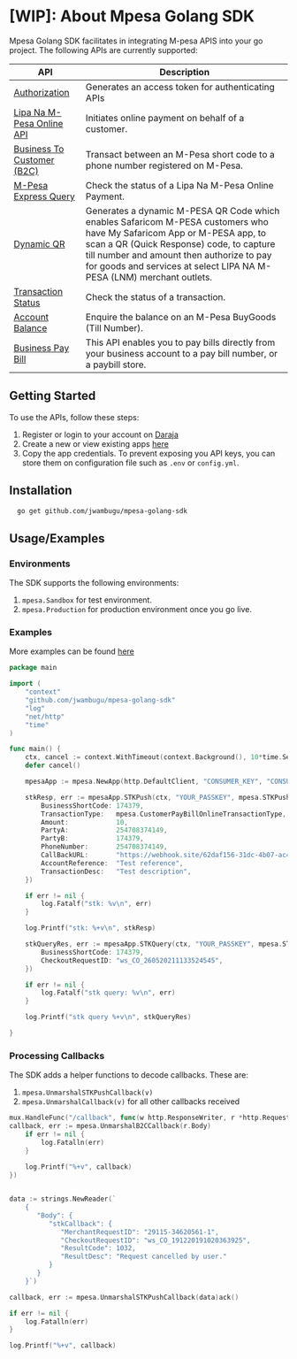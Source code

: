 # [WIP]: About Mpesa Golang SDK

Mpesa Golang SDK facilitates in integrating M-pesa APIS into your go project. The following APIs are currently supported:

| API                                                                                       | Description                                                                                                                                                                                                                                                                              |
|-------------------------------------------------------------------------------------------|------------------------------------------------------------------------------------------------------------------------------------------------------------------------------------------------------------------------------------------------------------------------------------------|
| [Authorization](https://developer.safaricom.co.ke/APIs/Authorization)                     | Generates an access token for authenticating APIs                                                                                                                                                                                                                                        |
| [Lipa Na M-Pesa Online API](https://developer.safaricom.co.ke/APIs/MpesaExpressSimulate)  | Initiates online payment on behalf of a customer.                                                                                                                                                                                                                                        |
| [Business To Customer  (B2C) ](https://developer.safaricom.co.ke/APIs/BusinessToCustomer) | Transact between an M-Pesa short code to a phone number registered on M-Pesa.                                                                                                                                                                                                            |
| [M-Pesa Express Query](https://developer.safaricom.co.ke/APIs/MpesaExpressQuery)          | Check the status of a Lipa Na M-Pesa Online Payment.                                                                                                                                                                                                                                     |
| [Dynamic QR](https://developer.safaricom.co.ke/APIs/DynamicQRCode)                        | Generates a dynamic M-PESA QR Code which enables Safaricom M-PESA customers who have My Safaricom App or M-PESA app, to scan a QR (Quick Response) code, to capture till number and amount then authorize to pay for goods and services at select LIPA NA M-PESA (LNM) merchant outlets. |
| [Transaction Status](https://developer.safaricom.co.ke/APIs/TransactionStatus)            | Check the status of a transaction.                                                                                                                                                                                                                                                       |
| [Account Balance](https://developer.safaricom.co.ke/APIs/AccountBalance)                  | Enquire the balance on an M-Pesa BuyGoods (Till Number).                                                                                                                                                                                                                                 |
| [Business Pay Bill](https://developer.safaricom.co.ke/APIs/BusinessPayBill)               | This API enables you to pay bills directly from your business account to a pay bill number, or a paybill store.                                                                                                                                                                          |

## Getting Started

To use the APIs, follow these steps:

1. Register or login to your account on [Daraja](https://developer.safaricom.co.ke/)
2. Create a new or view existing apps [here](https://developer.safaricom.co.ke/MyApps)
3. Copy the app credentials. To prevent exposing you API keys, you can store them on configuration file such as `.env` or `config.yml`.


## Installation

```bash 
  go get github.com/jwambugu/mpesa-golang-sdk
```

## Usage/Examples

### Environments
The SDK supports the following environments:

1. `mpesa.Sandbox` for test environment.
2. `mpesa.Production` for production environment once you go live.

### Examples

More examples can be found [here](https://github.com/jwambugu/mpesa-golang-sdk/examples)

```go
package main

import (
    "context"
    "github.com/jwambugu/mpesa-golang-sdk"
    "log"
    "net/http"
    "time"
)

func main() {
	ctx, cancel := context.WithTimeout(context.Background(), 10*time.Second)
	defer cancel()

	mpesaApp := mpesa.NewApp(http.DefaultClient, "CONSUMER_KEY", "CONSUMER_SECRET", mpesa.EnvironmentSandbox)

	stkResp, err := mpesaApp.STKPush(ctx, "YOUR_PASSKEY", mpesa.STKPushRequest{
		BusinessShortCode: 174379,
		TransactionType:   mpesa.CustomerPayBillOnlineTransactionType,
		Amount:            10,
		PartyA:            254708374149,
		PartyB:            174379,
		PhoneNumber:       254708374149,
		CallBackURL:       "https://webhook.site/62daf156-31dc-4b07-ac41-698dbfadaa4b",
		AccountReference:  "Test reference",
		TransactionDesc:   "Test description",
	})

	if err != nil {
		log.Fatalf("stk: %v\n", err)
	}

	log.Printf("stk: %+v\n", stkResp)

	stkQueryRes, err := mpesaApp.STKQuery(ctx, "YOUR_PASSKEY", mpesa.STKQueryRequest{
		BusinessShortCode: 174379,
		CheckoutRequestID: "ws_CO_260520211133524545",
	})

	if err != nil {
		log.Fatalf("stk query: %v\n", err)
	}

	log.Printf("stk query %+v\n", stkQueryRes)

}
```

### Processing Callbacks
The SDK adds a helper functions to decode callbacks. These are:
1. `mpesa.UnmarshalSTKPushCallback(v)`
2. `mpesa.UnmarshalCallback(v)` for all other callbacks received

```go
mux.HandleFunc("/callback", func(w http.ResponseWriter, r *http.Request) {
callback, err := mpesa.UnmarshalB2CCallback(r.Body)
    if err != nil {
        log.Fatalln(err)
    }
    
    log.Printf("%+v", callback)
})


data := strings.NewReader(`
	{
	   "Body": {
		  "stkCallback": {
			 "MerchantRequestID": "29115-34620561-1",
			 "CheckoutRequestID": "ws_CO_191220191020363925",
			 "ResultCode": 1032,
			 "ResultDesc": "Request cancelled by user."
		  }
	   }
	}`)

callback, err := mpesa.UnmarshalSTKPushCallback(data)ack()

if err != nil {
    log.Fatalln(err)
}

log.Printf("%+v", callback)
```
